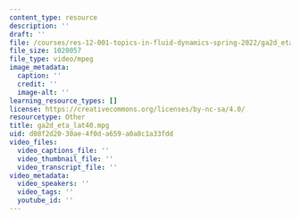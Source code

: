 ```yaml
---
content_type: resource
description: ''
draft: ''
file: /courses/res-12-001-topics-in-fluid-dynamics-spring-2022/ga2d_eta_lat40.mpg
file_size: 1020057
file_type: video/mpeg
image_metadata:
  caption: ''
  credit: ''
  image-alt: ''
learning_resource_types: []
license: https://creativecommons.org/licenses/by-nc-sa/4.0/
resourcetype: Other
title: ga2d_eta_lat40.mpg
uid: d08f2d20-30ae-4f0d-a659-a0a8c1a33fdd
video_files:
  video_captions_file: ''
  video_thumbnail_file: ''
  video_transcript_file: ''
video_metadata:
  video_speakers: ''
  video_tags: ''
  youtube_id: ''
---
```


